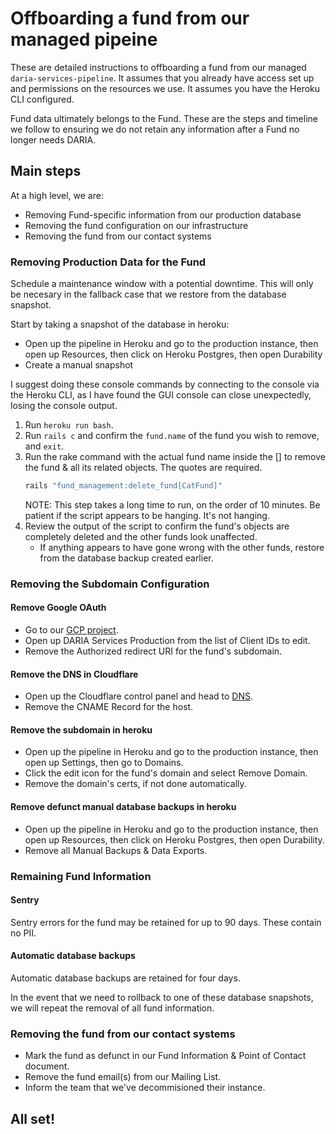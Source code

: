 # Offboarding a fund from our managed pipeine

These are detailed instructions to offboarding a fund from our managed `daria-services-pipeline`. It assumes that you already have access set up and permissions on the resources we use. It assumes you have the Heroku CLI configured.

Fund data ultimately belongs to the Fund. These are the steps and timeline we follow to ensuring we do not retain any information after a Fund no longer needs DARIA.

## Main steps

At a high level, we are:
- Removing Fund-specific information from our production database
- Removing the fund configuration on our infrastructure
- Removing the fund from our contact systems

### Removing Production Data for the Fund

Schedule a maintenance window with a potential downtime. This will only be necesary in the fallback case that we restore from the database snapshot.

Start by taking a snapshot of the database in heroku:
- Open up the pipeline in Heroku and go to the production instance, then open up Resources, then click on Heroku Postgres, then open Durability
- Create a manual snapshot

I suggest doing these console commands by connecting to the console via the Heroku CLI, as I have found the GUI console can close unexpectedly, losing the console output.

1. Run `heroku run bash`.
2. Run `rails c` and confirm the `fund.name` of the fund you wish to remove, and `exit`.
3. Run the rake command with the actual fund name inside the [] to remove the fund & all its related objects. The quotes are required.
   ```bash
   rails "fund_management:delete_fund[CatFund]"
   ```
   NOTE: This step takes a long time to run, on the order of 10 minutes. Be patient if the script appears to be hanging. It's not hanging.
4. Review the output of the script to confirm the fund's objects are completely deleted and the other funds look unaffected.
   - If anything appears to have gone wrong with the other funds, restore from the database backup created earlier.

### Removing the Subdomain Configuration

#### Remove Google OAuth
- Go to our [GCP project](https://console.cloud.google.com/apis/credentials?project=daria-services-multitenant).
- Open up DARIA Services Production from the list of Client IDs to edit.
- Remove the Authorized redirect URI for the fund's subdomain.
#### Remove the DNS in Cloudflare
- Open up the Cloudflare control panel and head to [DNS](https://dash.cloudflare.com/04a3c6a398793e6f59a1dbcadcd9ddc9/dariaservices.com/dns).
- Remove the CNAME Record for the host.
#### Remove the subdomain in heroku
- Open up the pipeline in Heroku and go to the production instance, then open up Settings, then go to Domains.
- Click the edit icon for the fund's domain and select Remove Domain.
- Remove the domain's certs, if not done automatically.
#### Remove defunct manual database backups in heroku
- Open up the pipeline in Heroku and go to the production instance, then open up Resources, then click on Heroku Postgres, then open Durability.
- Remove all Manual Backups & Data Exports.

### Remaining Fund Information

#### Sentry
Sentry errors for the fund may be retained for up to 90 days. These contain no PII.

#### Automatic database backups
Automatic database backups are retained for four days.

In the event that we need to rollback to one of these database snapshots, we will repeat the removal of all fund information.

### Removing the fund from our contact systems

- Mark the fund as defunct in our Fund Information & Point of Contact document.
- Remove the fund email(s) from our Mailing List.
- Inform the team that we've decommisioned their instance.

## All set!
